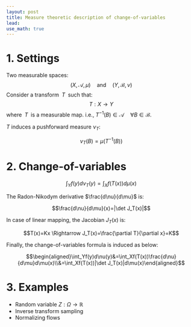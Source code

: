 ```yaml
---
layout: post
title: Measure theoretic description of change-of-variables
lead: 
use_math: true
---
```


# 1. Settings
Two measurable spaces:
$$(X,\mathcal{A},\mu)\quad\text{and}\quad (Y,\mathcal{B},\nu)$$
Consider a transform $\;T\;$ such that:
$$T:X\rightarrow Y$$
where $\;T\;$ is a measurable map. i.e., $T^{-1}(B)\in \mathcal{A}\quad \forall B\in\mathcal{B}$.

$T$ induces a pushforward measure $\nu_T$:

$$\nu_T(B)=\mu(T^{-1}(B))$$

# 2. Change-of-variables
$$\int_Y f(y) d\nu_T(y)=\int_X f(T(x))d\mu(x)$$

The Radon-Nikodym derivative $\frac{d\nu}{d\mu}$ is:

$$\frac{d\nu}{d\mu}(x)=|\det J_T(x)|$$

In case of linear mapping, the Jacobian $J_T(x)$ is:

$$T(x)=Kx \Rightarrow J_T(x)=\frac{\partial T}{\partial x}=K$$

Finally, the change-of-variables formula is induced as below:

$$\begin{aligned}\int_Yf(y)d\nu(y)&=\int_Xf(T(x))\frac{d\nu}{d\mu}d\mu(x)\\&=\int_Xf(T(x))|\det J_T(x)|d\mu(x)\end{aligned}$$

# 3. Examples
- Random variable $Z: \Omega \rightarrow \mathbb{R}$
- Inverse transform sampling
- Normalizing flows